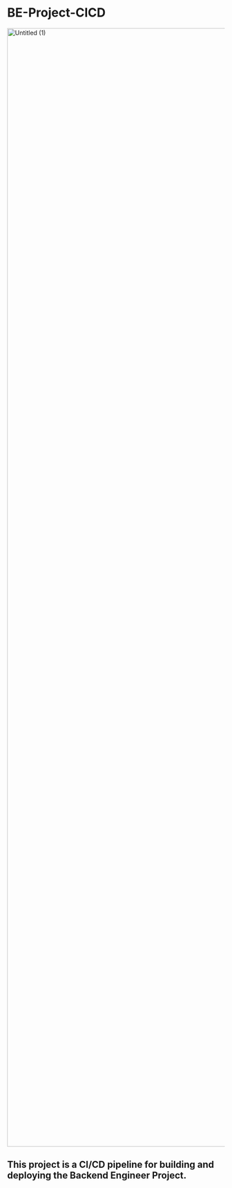 # BE-Project-CICD

<img width="2591" alt="Untitled (1)" src="https://github.com/sanket363/BE-Project-CICD/assets/98816965/ff39f3fc-67b8-4d0e-8d9f-6c0cd15fbee2">

## This project is a CI/CD pipeline for building and deploying the Backend Engineer Project.